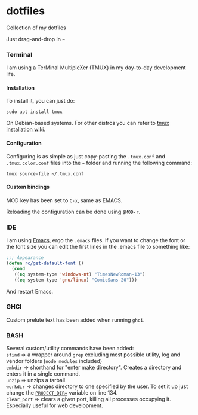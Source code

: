 # dotfiles
Collection of my dotfiles

Just drag-and-drop in `~`

### Terminal
I am using a TerMinal MultipleXer (TMUX) in my day-to-day development life.

#### Installation
To install it, you can just do:

```console
sudo apt install tmux
```
On Debian-based systems. For other distros you can refer to [tmux installation wiki](https://github.com/tmux/tmux/wiki/Installing).

#### Configuration
Configuring is as simple as just copy-pasting the `.tmux.conf` and `.tmux.color.conf` files into the `~` folder and running the following command:

```console
tmux source-file ~/.tmux.conf
```

#### Custom bindings
MOD key has been set to `C-x`, same as EMACS.

Reloading the configuration can be done using `$MOD-r`.

### IDE
I am using [Emacs](https://www.gnu.org/software/emacs/), ergo the `.emacs` files.
If you want to change the font or the font size you can edit the first lines in the .emacs file to something like:
```el
;;; Appearance
(defun rc/get-default-font ()
  (cond
   ((eq system-type 'windows-nt) "TimesNewRoman-13")
   ((eq system-type 'gnu/linux) "ComicSans-20")))
```

And restart Emacs.

### GHCI
Custom prelute text has been added when running `ghci`.

### BASH
Several custom/utility commands have been added:  
`sfind`   => a wrapper around `grep` excluding most possible utility, log and vendor folders (`node_modules` included)  
`emkdir`  => shorthand for "enter make directory". Creates a directory and enters it in a single command.  
`unzip`   => unzips a tarball.  
`workdir` => changes directory to one specified by the user. To set it up just change the [`PROJECT_DIR=`](https://github.com/Shannarra/dotfiles/blob/master/.bashrc#L134) variable on line 134.  
`clear_port` => clears a given port, killing all processes occupying it. Especially useful for web development.  
